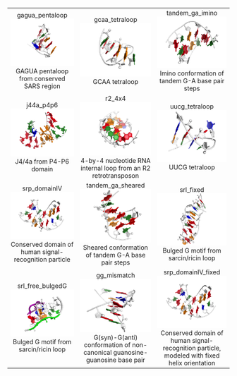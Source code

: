 <table>
	<tr>
		<td align="center">gagua_pentaloop<br /><img src="gagua_pentaloop_NATIVE_1xjr_RNA.png" /><br />GAGUA pentaloop from conserved SARS region</td>
		<td align="center">gcaa_tetraloop<br /><img src="gcaa_tetraloop_NATIVE_1zih_RNA.png" /><br />GCAA tetraloop</td>
		<td align="center">tandem_ga_imino<br /><img src="tandem_ga_imino_NATIVE_1mis_RNA.png" /><br />Imino conformation of tandem G-A base pair steps</td>
	</tr>
	<tr>
		<td align="center">j44a_p4p6<br /><img src="j44a_p4p6_NATIVE_1gid_RNAA.png" /><br />J4/4a from P4-P6 domain</td>
		<td align="center">r2_4x4<br /><img src="r2_4x4_NATIVE_2l8f_RNA.png" /><br />4-by-4 nucleotide RNA internal loop from an R2 retrotransposon</td>
		<td align="center">uucg_tetraloop<br /><img src="uucg_tetraloop_NATIVE_2koc_RNA.png" /><br />UUCG tetraloop</td>
	</tr>
	<tr>
		<td align="center">srp_domainIV<br /><img src="srp_domainIV_NATIVE_native_1lnt_RNA.png" /><br />Conserved domain of human signal-recognition particle</td>
		<td align="center">tandem_ga_sheared<br /><img src="tandem_ga_sheared_NATIVE_1yfv_RNA.png" /><br />Sheared conformation of tandem G-A base pair steps</td>
		<td align="center">srl_fixed<br /><img src="srl_fixed_NATIVE_1q9a_RNA.png" /><br />Bulged G motif from sarcin/ricin loop</td>
	</tr>
	<tr>
		<td align="center">srl_free_bulgedG<br /><img src="srl_free_bulgedG_NATIVE_1q9a_RNA.png" /><br />Bulged G motif from sarcin/ricin loop</td>
		<td align="center">gg_mismatch<br /><img src="gg_mismatch_NATIVE_1f5g.png" /><br />G(syn)-G(anti) conformation of non-canonical guanosine-guanosine base pair</td>
		<td align="center">srp_domainIV_fixed<br /><img src="srp_domainIV_fixed_NATIVE_native_1lnt_RNA.png" /><br />Conserved domain of human signal-recognition particle, modeled with fixed helix orientation</td>
	</tr>
</table>
